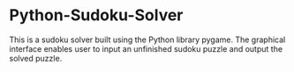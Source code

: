 # Python-Sudoku-Solver

This is a sudoku solver built using the Python library pygame.
The graphical interface enables user to input an unfinished sudoku puzzle and output the solved puzzle.
